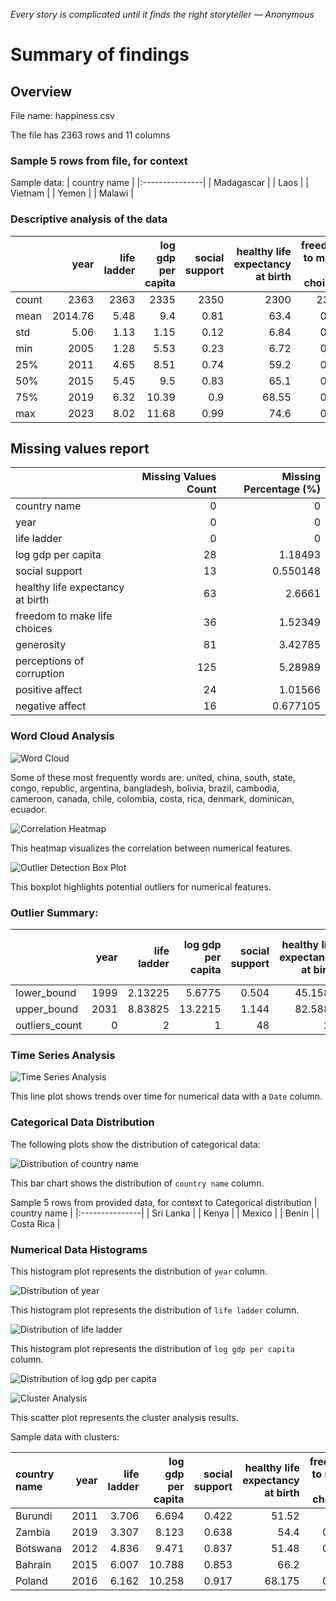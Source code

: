 *Every story is complicated until it finds the right storyteller — Anonymous*


# Summary of findings

## Overview
File name: happiness.csv

The file has 2363 rows and 11 columns

### Sample 5 rows from file, for context

Sample data:
| country name   |
|:---------------|
| Madagascar     |
| Laos           |
| Vietnam        |
| Yemen          |
| Malawi         |

### Descriptive analysis of the data

|       |    year |   life ladder |   log gdp per capita |   social support |   healthy life expectancy at birth |   freedom to make life choices |   generosity |   perceptions of corruption |   positive affect |   negative affect |
|:------|--------:|--------------:|---------------------:|-----------------:|-----------------------------------:|-------------------------------:|-------------:|----------------------------:|------------------:|------------------:|
| count | 2363    |       2363    |              2335    |          2350    |                            2300    |                        2327    |      2282    |                     2238    |           2339    |           2347    |
| mean  | 2014.76 |          5.48 |                 9.4  |             0.81 |                              63.4  |                           0.75 |         0    |                        0.74 |              0.65 |              0.27 |
| std   |    5.06 |          1.13 |                 1.15 |             0.12 |                               6.84 |                           0.14 |         0.16 |                        0.18 |              0.11 |              0.09 |
| min   | 2005    |          1.28 |                 5.53 |             0.23 |                               6.72 |                           0.23 |        -0.34 |                        0.04 |              0.18 |              0.08 |
| 25%   | 2011    |          4.65 |                 8.51 |             0.74 |                              59.2  |                           0.66 |        -0.11 |                        0.69 |              0.57 |              0.21 |
| 50%   | 2015    |          5.45 |                 9.5  |             0.83 |                              65.1  |                           0.77 |        -0.02 |                        0.8  |              0.66 |              0.26 |
| 75%   | 2019    |          6.32 |                10.39 |             0.9  |                              68.55 |                           0.86 |         0.09 |                        0.87 |              0.74 |              0.33 |
| max   | 2023    |          8.02 |                11.68 |             0.99 |                              74.6  |                           0.98 |         0.7  |                        0.98 |              0.88 |              0.7  |

## Missing values report

|                                  |   Missing Values Count |   Missing Percentage (%) |
|:---------------------------------|-----------------------:|-------------------------:|
| country name                     |                      0 |                 0        |
| year                             |                      0 |                 0        |
| life ladder                      |                      0 |                 0        |
| log gdp per capita               |                     28 |                 1.18493  |
| social support                   |                     13 |                 0.550148 |
| healthy life expectancy at birth |                     63 |                 2.6661   |
| freedom to make life choices     |                     36 |                 1.52349  |
| generosity                       |                     81 |                 3.42785  |
| perceptions of corruption        |                    125 |                 5.28989  |
| positive affect                  |                     24 |                 1.01566  |
| negative affect                  |                     16 |                 0.677105 |


### Word Cloud Analysis
![Word Cloud](word_cloud.png)


Some of these most frequently words are: united, china, south, state, congo, republic, argentina, bangladesh, bolivia, brazil, cambodia, cameroon, canada, chile, colombia, costa, rica, denmark, dominican, ecuador.


![Correlation Heatmap](correlation_heatmap.png)


This heatmap visualizes the correlation between numerical features.


![Outlier Detection Box Plot](outlier_detection_box_plot.png)


This boxplot highlights potential outliers for numerical features.

### Outlier Summary:

|                |   year |   life ladder |   log gdp per capita |   social support |   healthy life expectancy at birth |   freedom to make life choices |   generosity |   perceptions of corruption |   positive affect |   negative affect |
|:---------------|-------:|--------------:|---------------------:|-----------------:|-----------------------------------:|-------------------------------:|-------------:|----------------------------:|------------------:|------------------:|
| lower_bound    |   1999 |       2.13225 |               5.6775 |            0.504 |                            45.1588 |                         0.3595 |    -0.420625 |                    0.415875 |            0.3245 |            0.0335 |
| upper_bound    |   2031 |       8.83825 |              13.2215 |            1.144 |                            82.5887 |                         1.1635 |     0.402375 |                    1.13888  |            0.9845 |            0.5015 |
| outliers_count |      0 |       2       |               1      |           48     |                            20      |                        16      |    39        |                  194        |            9      |           31      |


### Time Series Analysis
![Time Series Analysis](time_series_analysis.png)


This line plot shows trends over time for numerical data with a `Date` column.




<!--### Geographic Distribution
No geographic data found
-->



<!--### Network Analysis
No network analysis generated
-->



### Categorical Data Distribution
The following plots show the distribution of categorical data:

![Distribution of country name](distribution_of_country_name.png)


This bar chart shows the distribution of `country name` column.

Sample 5 rows from provided data, for context to Categorical distribution 
| country name   |
|:---------------|
| Sri Lanka      |
| Kenya          |
| Mexico         |
| Benin          |
| Costa Rica     |




### Numerical Data Histograms

This histogram plot represents the distribution of `year` column.

![Distribution of year](distribution_of_year.png)

This histogram plot represents the distribution of `life ladder` column.

![Distribution of life ladder](distribution_of_life_ladder.png)

This histogram plot represents the distribution of `log gdp per capita` column.

![Distribution of log gdp per capita](distribution_of_log_gdp_per_capita.png)



![Cluster Analysis](cluster_analysis.png)


This scatter plot represents the cluster analysis results.

Sample data with clusters:

| country name   |   year |   life ladder |   log gdp per capita |   social support |   healthy life expectancy at birth |   freedom to make life choices |   generosity | perceptions of corruption   |   positive affect |   negative affect |   Cluster |
|:---------------|-------:|--------------:|---------------------:|-----------------:|-----------------------------------:|-------------------------------:|-------------:|:----------------------------|------------------:|------------------:|----------:|
| Burundi        |   2011 |         3.706 |                6.694 |            0.422 |                             51.52  |                          0.49  |       -0.063 | 0.677                       |             0.572 |             0.19  |         2 |
| Zambia         |   2019 |         3.307 |                8.123 |            0.638 |                             54.4   |                          0.811 |        0.074 | 0.832                       |             0.674 |             0.394 |         2 |
| Botswana       |   2012 |         4.836 |                9.471 |            0.837 |                             51.48  |                          0.799 |       -0.197 | 0.814                       |             0.695 |             0.171 |         1 |
| Bahrain        |   2015 |         6.007 |               10.788 |            0.853 |                             66.2   |                          0.85  |        0.106 |                             |             0.653 |             0.303 |         1 |
| Poland         |   2016 |         6.162 |               10.258 |            0.917 |                             68.175 |                          0.871 |       -0.096 | 0.848                       |             0.666 |             0.224 |         1 |



<!--### pca analysis
Error during pca analysis
-->

